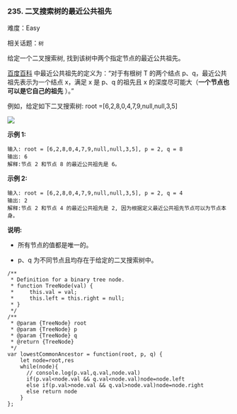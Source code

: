 ### 235. 二叉搜索树的最近公共祖先

难度：Easy

相关话题：`树`

给定一个二叉搜索树, 找到该树中两个指定节点的最近公共祖先。



[百度百科](https://baike.baidu.com/item/%E6%9C%80%E8%BF%91%E5%85%AC%E5%85%B1%E7%A5%96%E5%85%88/8918834?fr=aladdin)
中最近公共祖先的定义为：&ldquo;对于有根树 T 的两个结点 p、q，最近公共祖先表示为一个结点 x，满足 x 是 p、q 的祖先且 x 的深度尽可能大（**一个节点也可以是它自己的祖先** ）。&rdquo;



例如，给定如下二叉搜索树: root =[6,2,8,0,4,7,9,null,null,3,5]



![](https://assets.leetcode-cn.com/aliyun-lc-upload/uploads/2018/12/14/binarysearchtree_improved.png)








**示例 1:** 



```
输入: root = [6,2,8,0,4,7,9,null,null,3,5], p = 2, q = 8
输出: 6 
解释:节点 2 和节点 8 的最近公共祖先是 6。
```


**示例 2:** 



```
输入: root = [6,2,8,0,4,7,9,null,null,3,5], p = 2, q = 4
输出: 2
解释:节点 2 和节点 4 的最近公共祖先是 2, 因为根据定义最近公共祖先节点可以为节点本身。
```






**说明:** 




* 所有节点的值都是唯一的。

* p、q 为不同节点且均存在于给定的二叉搜索树中。




```
/**
 * Definition for a binary tree node.
 * function TreeNode(val) {
 *     this.val = val;
 *     this.left = this.right = null;
 * }
 */
/**
 * @param {TreeNode} root
 * @param {TreeNode} p
 * @param {TreeNode} q
 * @return {TreeNode}
 */
var lowestCommonAncestor = function(root, p, q) {
    let node=root,res
    while(node){
      // console.log(p.val,q.val,node.val)
      if(p.val<node.val && q.val<node.val)node=node.left
      else if(p.val>node.val && q.val>node.val)node=node.right
      else return node
    }
};
```

